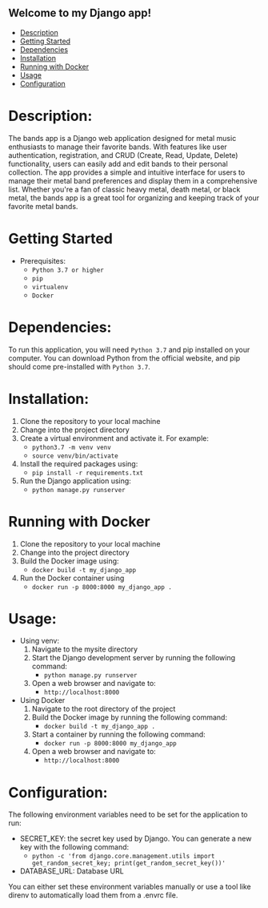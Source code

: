 ## Welcome to my Django app!
- [Description](#description)
- [Getting Started](#getting-started)
- [Dependencies](#dependencies)
- [Installation](#installation)
- [Running with Docker](#running-with-docker)
- [Usage](#usage)
- [Configuration](#configuration)

# Description: 
The bands app is a Django web application designed for metal music enthusiasts to manage their favorite bands. With features like user authentication, registration, and CRUD (Create, Read, Update, Delete) functionality, users can easily add and edit bands to their personal collection. The app provides a simple and intuitive interface for users to manage their metal band preferences and display them in a comprehensive list. Whether you're a fan of classic heavy metal, death metal, or black metal, the bands app is a great tool for organizing and keeping track of your favorite metal bands.

# Getting Started
- Prerequisites:  
	- ```Python 3.7 or higher``` 
	- ```pip``` 
	- ```virtualenv``` 
	- ```Docker```
# Dependencies:
To run this application, you will need ```Python 3.7``` and pip installed on your computer. You can download Python from the official website, and pip should come pre-installed with ```Python 3.7```.

# Installation:
1. Clone the repository to your local machine
2. Change into the project directory
3. Create a virtual environment and activate it. For example:
	- ```python3.7 -m venv venv```
	- ```source venv/bin/activate```
4. Install the required packages using: 
	- ```pip install -r requirements.txt```
5. Run the Django application using:
	- ```python manage.py runserver```	

# Running with Docker
1. Clone the repository to your local machine
2. Change into the project directory
3. Build the Docker image using: 
	- ```docker build -t my_django_app```
4. Run the Docker container using 
	- ```docker run -p 8000:8000 my_django_app .```
	
# Usage:
- Using venv:
	1. Navigate to the mysite directory  
	2. Start the Django development server by running the following command:  
		- ```python manage.py runserver```  
	3. Open a web browser and navigate to:  
		- ```http://localhost:8000```  
- Using Docker
	1. Navigate to the root directory of the project  
	2. Build the Docker image by running the following command:  
		- ```docker build -t my_django_app . ```   
	3. Start a container by running the following command:  
		- ```docker run -p 8000:8000 my_django_app```  
	4. Open a web browser and navigate to:  
		- ```http://localhost:8000```  

# Configuration:
The following environment variables need to be set for the application to run:  
- SECRET_KEY: the secret key used by Django. You can generate a new key with the following command:    
	- ```python -c 'from django.core.management.utils import get_random_secret_key; print(get_random_secret_key())' ```  
- DATABASE_URL: Database URL 

You can either set these environment variables manually or use a tool like direnv to automatically load them from a .envrc file.  


